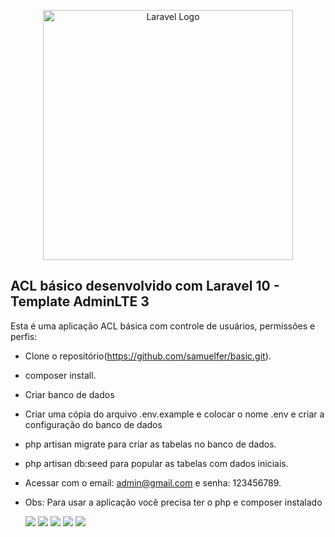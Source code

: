 <p align="center"><a href="https://laravel.com" target="_blank"><img src="https://raw.githubusercontent.com/laravel/art/master/logo-lockup/5%20SVG/2%20CMYK/1%20Full%20Color/laravel-logolockup-cmyk-red.svg" width="400" alt="Laravel Logo"></a></p>

## ACL básico desenvolvido com Laravel 10 - Template AdminLTE 3

Esta é uma aplicação ACL básica com controle de usuários, permissões e perfis:

- Clone o repositório(https://github.com/samuelfer/basic.git).
- composer install.
- Criar banco de dados
- Criar uma cópia do arquivo .env.example e colocar o nome .env e criar a configuração do banco de dados
- php artisan migrate para criar as tabelas no banco de dados.
- php artisan db:seed para popular as tabelas com dados iniciais.
- Acessar com o email: admin@gmail.com e senha: 123456789. 
- Obs: Para usar a aplicação você precisa ter o php e composer instalado

  <img src="https://github.com/samuelfer/basic-acl/blob/main/imagens/dashboard.png">
  <img src="https://github.com/samuelfer/basic-acl/blob/main/imagens/permissions.png">
  <img src="https://github.com/samuelfer/basic-acl/blob/main/imagens/roles.png">
  <img src="https://github.com/samuelfer/basic-acl/blob/main/imagens/user_roles.png">
  <img src="https://github.com/samuelfer/basic-acl/blob/main/imagens/permissions_roles.png">
